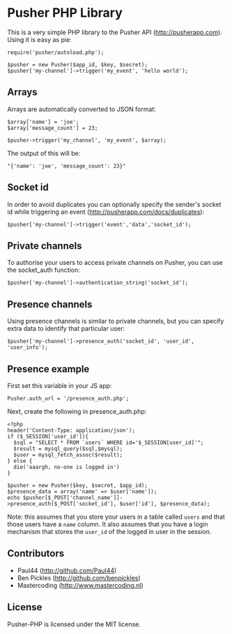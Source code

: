 # Pusher PHP Library

This is a very simple PHP library to the Pusher API (http://pusherapp.com).
Using it is easy as pie:

    require('pusher/autoload.php');

    $pusher = new Pusher($app_id, $key, $secret);
    $pusher['my-channel']->trigger('my_event', 'hello world');

## Arrays

Arrays are automatically converted to JSON format:

    $array['name'] = 'joe';
    $array['message_count'] = 23;

    $pusher->trigger('my_channel', 'my_event', $array);

The output of this will be:

    "{'name': 'joe', 'message_count': 23}"

## Socket id

In order to avoid duplicates you can optionally specify the sender's socket id while triggering an event (http://pusherapp.com/docs/duplicates):

    $pusher['my-channel']->trigger('event','data','socket_id');

## Private channels

To authorise your users to access private channels on Pusher, you can use the socket_auth function:

    $pusher['my-channel']->authentication_string('socket_id');

## Presence channels

Using presence channels is similar to private channels, but you can specify extra data to identify that particular user:

    $pusher['my-channel']->presence_auth('socket_id', 'user_id', 'user_info');

## Presence example

First set this variable in your JS app:

    Pusher.auth_url = '/presence_auth.php';

Next, create the following in presence_auth.php:

    <?php
    header('Content-Type: application/json');
    if ($_SESSION['user_id']){
      $sql = "SELECT * FROM `users` WHERE id='$_SESSION[user_id]'";
      $result = mysql_query($sql,$mysql);
      $user = mysql_fetch_assoc($result);
    } else {
      die('aaargh, no-one is logged in')
    }
    
    $pusher = new Pusher($key, $secret, $app_id);
    $presence_data = array('name' => $user['name']);
    echo $pusher[$_POST['channel_name']]->presence_auth($_POST['socket_id'], $user['id'], $presence_data);

Note: this assumes that you store your users in a table called `users` and that those users have a `name` column. It also assumes that you have a login mechanism that stores the `user_id` of the logged in user in the session.

## Contributors

- Paul44 (http://github.com/Paul44)
- Ben Pickles (http://github.com/benpickles)
- Mastercoding (http://www.mastercoding.nl)

## License

Pusher-PHP is licensed under the MIT license.
